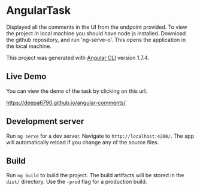 # AngularTask

Displayed all the comments in the UI from the endpoint provided. To view the project in local machine you should have node js installed. Download the github repository, and run 'ng-serve-o'. This opens the application in the local machine.

This project was generated with [Angular CLI](https://github.com/angular/angular-cli) version 1.7.4. 

## Live Demo

You can view the demo of the task by clicking on this url.

https://deepa6790.github.io/angular-comments/

## Development server

Run `ng serve` for a dev server. Navigate to `http://localhost:4200/`. The app will automatically reload if you change any of the source files.

## Build

Run `ng build` to build the project. The build artifacts will be stored in the `dist/` directory. Use the `-prod` flag for a production build.

